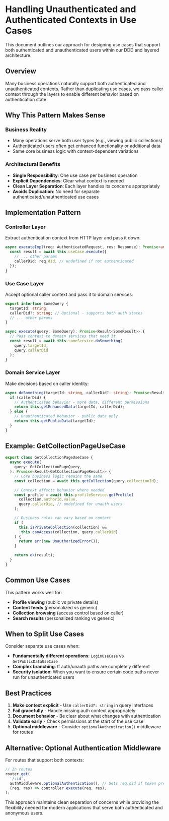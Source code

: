 # Handling Unauthenticated and Authenticated Contexts in Use Cases

This document outlines our approach for designing use cases that support both authenticated and unauthenticated users within our DDD and layered architecture.

## Overview

Many business operations naturally support both authenticated and unauthenticated contexts. Rather than duplicating use cases, we pass caller context through the layers to enable different behavior based on authentication state.

## Why This Pattern Makes Sense

### Business Reality

- Many operations serve both user types (e.g., viewing public collections)
- Authenticated users often get enhanced functionality or additional data
- Same core business logic with context-dependent variations

### Architectural Benefits

- **Single Responsibility**: One use case per business operation
- **Explicit Dependencies**: Clear what context is needed
- **Clean Layer Separation**: Each layer handles its concerns appropriately
- **Avoids Duplication**: No need for separate authenticated/unauthenticated use cases

## Implementation Pattern

### Controller Layer

Extract authentication context from HTTP layer and pass it down:

```typescript
async executeImpl(req: AuthenticatedRequest, res: Response): Promise<any> {
  const result = await this.useCase.execute({
    // ... other params
    callerDid: req.did, // undefined if not authenticated
  });
}
```

### Use Case Layer

Accept optional caller context and pass it to domain services:

```typescript
export interface SomeQuery {
  targetId: string;
  callerDid?: string; // Optional - supports both auth states
  // ... other params
}

async execute(query: SomeQuery): Promise<Result<SomeResult>> {
  // Pass context to domain services that need it
  const result = await this.someService.doSomething(
    query.targetId,
    query.callerDid
  );
}
```

### Domain Service Layer

Make decisions based on caller identity:

```typescript
async doSomething(targetId: string, callerDid?: string): Promise<Result<Data>> {
  if (callerDid) {
    // Authenticated behavior - more data, different permissions
    return this.getEnhancedData(targetId, callerDid);
  } else {
    // Unauthenticated behavior - public data only
    return this.getPublicData(targetId);
  }
}
```

## Example: GetCollectionPageUseCase

```typescript
export class GetCollectionPageUseCase {
  async execute(
    query: GetCollectionPageQuery,
  ): Promise<Result<GetCollectionPageResult>> {
    // Core business logic remains the same
    const collection = await this.getCollection(query.collectionId);

    // Context affects behavior where needed
    const profile = await this.profileService.getProfile(
      collection.authorId.value,
      query.callerDid, // undefined for unauth users
    );

    // Business rules can vary based on context
    if (
      this.isPrivateCollection(collection) &&
      !this.canAccess(collection, query.callerDid)
    ) {
      return err(new UnauthorizedError());
    }

    return ok(result);
  }
}
```

## Common Use Cases

This pattern works well for:

- **Profile viewing** (public vs private details)
- **Content feeds** (personalized vs generic)
- **Collection browsing** (access control based on caller)
- **Search results** (personalized ranking vs generic)

## When to Split Use Cases

Consider separate use cases when:

- **Fundamentally different operations**: `LoginUseCase` vs `GetPublicDataUseCase`
- **Complex branching**: If auth/unauth paths are completely different
- **Security isolation**: When you want to ensure certain code paths never run for unauthenticated users

## Best Practices

1. **Make context explicit** - Use `callerDid?: string` in query interfaces
2. **Fail gracefully** - Handle missing auth context appropriately
3. **Document behavior** - Be clear about what changes with authentication
4. **Validate early** - Check permissions at the start of the use case
5. **Optional middleware** - Consider `optionalAuthentication()` middleware for routes

## Alternative: Optional Authentication Middleware

For routes that support both contexts:

```typescript
// In routes
router.get(
  '/:id',
  authMiddleware.optionalAuthentication(), // Sets req.did if token present
  (req, res) => controller.execute(req, res),
);
```

This approach maintains clean separation of concerns while providing the flexibility needed for modern applications that serve both authenticated and anonymous users.
